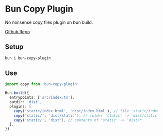 
# Bun Copy Plugin

No nonsense copy files plugin on bun build.

[Github Repo](https://github.com/jadujoel/bun-copy-plugin)

## Setup

```bash
bun i bun-copy-plugin
```

## Use

```typescript
import copy from 'bun-copy-plugin'

Bun.build({
  entrypoints: ['src/index.ts'],
  outdir: 'dist',
  plugins: [
    copy('static/index.html', 'dist/index.html'), // file 'static/index.html' -> 'dist/index.html'
    copy('static/', 'dist/static'), // folder 'static' -> 'dist/static'
    copy('static/', 'dist'), // contents of 'static' -> 'dist/*'
  ],
})
```
